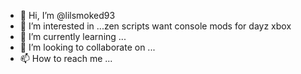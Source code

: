 - 👋 Hi, I’m @lilsmoked93
- 👀 I’m interested in ...zen scripts want console mods for dayz xbox
- 🌱 I’m currently learning ...
- 💞️ I’m looking to collaborate on ...
- 📫 How to reach me ...

<!---
lilsmoked93/lilsmoked93 is a ✨ special ✨ repository because its `README.md` (this file) appears on your GitHub profile.
You can click the Preview link to take a look at your changes.
--->
